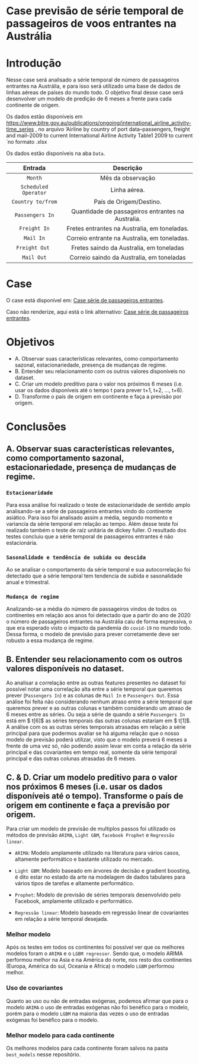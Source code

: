 # Case previsão de série temporal de passageiros de voos entrantes na Austrália

# Introdução
Nesse case será analisado a série temporal de número de passageiros entrantes na Austrália, e para isso será utilizado uma base de dados de linhas aéreas de países do mundo todo. O objetivo final desse case será desenvolver um modelo de predição de 6 meses a frente para cada continente de origem.

Os dados estão disponíveis em
https://www.bitre.gov.au/publications/ongoing/international_airline_activity-time_series , no arquivo ‘Airline by
country of port data–passengers, freight and mail–2009 to current International Airline Activity Table1 2009 to
current ́ no formato .xlsx

Os dados estão disponíveis na aba `Data`.

|   Entrada   |   Descrição  |
|:---------------------------------------:|:------------:|
|   `Month`   |  Mês da observação  |
| `Scheduled Operator` |Linha aérea.   |
|`Country to/from`|País de Origem/Destino.|
|  `Passengers In`|Quantidade de passageiros entrantes na Australia.   |
| `Freight In` | Fretes entrantes na Australia, em toneladas. |
|   `Mail In`  | Correio entrante na Australia, em toneladas. |
|`Freight Out ` |Fretes saindo da Australia, em toneladas   |
|   `Mail Out`  |   Correio saindo da Australia, em toneladas  |

# Case
O case está disponível em: [Case série de passageiros entrantes](https://github.com/rodgdutra/case_passager_time_series/blob/main/case_time_series_pred.ipynb).

Caso não renderize, aqui está o link alternativo: [Case série de passageiros entrantes](https://nbviewer.org/github/rodgdutra/case_passager_time_series/blob/main/case_time_series_pred.ipynb).

# Objetivos
- A. Observar suas características relevantes, como comportamento sazonal, estacionariedade, presença de
mudanças de regime.
- B. Entender seu relacionamento com os outros valores disponíveis no dataset.
- C. Criar um modelo preditivo para o valor nos próximos 6 meses (i.e. usar os dados disponíveis até o tempo
t para prever t+1, t+2, ..., t+6).
- D. Transforme o país de origem em continente e faça a previsão por origem.

# Conclusões
## A. Observar suas características relevantes, como comportamento sazonal, estacionariedade, presença de mudanças de regime.

### `Estacionaridade`
Para essa análise foi realizado o teste de estacionaridade de sentido amplo analisando-se a série de passageiros entrantes vindo do continente asiático. Para isso foi analisado assim a média, segundo momento e variancia da série temporal em relação ao tempo. Além desse teste foi realizado também o teste de raíz unitária de dickey fuller.
O resultado dos testes concluiu que a série temporal de passageiros entrantes é não estacionária.

### `Sasonalidade e tendência de subida ou descida`
Ao se analisar o comportamento da série temporal e sua autocorrelação foi detectado que a série temporal tem tendencia de subida e sasonalidade anual e trimestral.

### `Mudança de regime`
Analizando-se a média do número de passageiros vindos de todos os continentes em relação aos anos foi detectado que a partir do ano de 2020 o número de passageiros entrantes na Austrália caiu de forma expressiva, o que era esperado visto o impacto da pandemia do `covid-19` no mundo todo. Dessa forma, o modelo de previsão para prever corretamente deve ser robusto a essa mudança de regime.

## B. Entender seu relacionamento com os outros valores disponíveis no dataset.
Ao analisar a correlação entre as outras features presentes no dataset foi possível notar uma correlação alta entre a série temporal que queremos prever (`Passengers In`) e as colunas de `Mail In` e `Passengers Out`. Essa análise foi feita não considerando nenhum atraso entre a série temporal que queremos prever e as outras colunas e também considerando um atraso de 6 meses entre as séries. Ou seja a série de  quando a série `Passengers In` está em $ t[6]$ as séries temporais das outras colunas estariam em $ t[1]$. A análise com os as outras séries temporais atrasadas em relação a série principal para que podermos avaliar se há alguma relação que o nosso modelo de previsão poderá utilizar, visto que o modelo preverá 6 meses a frente de uma vez só, não podendo assim levar em conta a relação da série principal e das covariantes em tempo real, somente da série temporal principal e das outras colunas atrasadas de 6 meses.


## C. & D. Criar um modelo preditivo para o valor nos próximos 6 meses (i.e. usar os dados disponíveis até o tempo). Transforme o país de origem em continente e faça a previsão por origem.

Para criar um modelo de previsão de multiplos passos foi utilizado os métodos de previsão `ARIMA`, `Light GBM`, `facebook Prophet` e `Regressão linear`.

- `ARIMA`: Modelo amplamente utilizado na literatura para vários casos, altamente performático e bastante utilizado no mercado.
- `Light GBM`: Modelo baseado em árvores de decisão e gradient boosting, é dito estar no estado da arte na modelagem de dados tabulares para vários tipos de tarefas e altamente performático.

- `Prophet`: Modelo de previsão de séries temporais desenvolvido pelo Facebook, amplamente utilizado e performático.
- `Regressão linear`: Modelo baseado em regressão linear de covariantes em relação a série temporal desejada.


### Melhor modelo
Após os testes em todos os continentes foi possível ver que os melhores modelos foram o `ARIMA` e o `LGBM regressor`. Sendo que, o modelo ARIMA performou melhor na Asia e na América do norte, nos resto dos continentes (Europa, América do sul, Oceania e Africa) o modelo `LGBM` performou melhor.

### Uso de covariantes
Quanto ao uso ou não de entradas exógenas, podemos afirmar que para o modelo `ARIMA` o uso de entradas exógenas não foi benéfico para o modelo, porém para o modelo `LGBM` na maioria das vezes o uso de entradas exógenas foi benéfico para o modelo.

### Melhor modelo para cada continente
Os melhores modelos para cada continente foram salvos na pasta `best_models` nesse repositório.